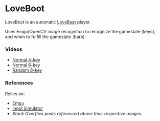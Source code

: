 # LoveBoot

LoveBoot is an automatic [LoveBeat](http://store.steampowered.com/app/354290/) player.

Uses Emgu/OpenCV image recognition to recognize the gamestate (keys), and when to fulfill the gamestate (bars).

### Videos

  - [Normal 4-key](https://www.youtube.com/watch?v=BzrZuJprFVY)
  - [Normal 8-key](https://www.youtube.com/watch?v=F7P7MitfqPE)
  - [Random 8-key](https://www.youtube.com/watch?v=jQutaLH6nrc)

### References
Relies on:

  - [Emgu](http://www.emgu.com/wiki/index.php/Main_Page)
  - [Input Simulator](http://inputsimulator.codeplex.com/)
  - *Stack Overflow posts referenced above their respective usages.*


